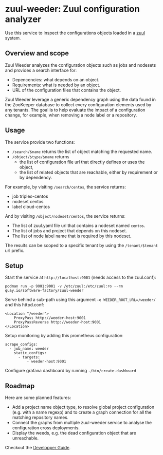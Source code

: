 # zuul-weeder: Zuul configuration analyzer

Use this service to inspect the configurations objects loaded in a [zuul](https://zuul-ci.org) system.


## Overview and scope

Zuul Weeder analyzes the configuration objects such as jobs and nodesets and provides a search interface for:

- Depencencies: what depends on an object.
- Requirements: what is needed by an object.
- URL of the configuration files that contains the object.

Zuul Weeder leverage a generic dependency graph using the data found in the ZooKeeper database
to collect every configuration elements used by any tenants.
The goal is to help evaluate the impact of a configuration change,
for example, when removing a node label or a repository.


## Usage

The service provide two functions:

- `/search/$name` returns the list of object matching the requested name.
- `/object/$type/$name` returns
  - the list of configuration file url that directly defines or uses the object,
  - the list of related objects that are reachable, either by requirement or by dependency.

For example, by visiting `/search/centos`, the service returns:

- job tripleo-centos
- nodeset centos
- label cloud-centos

And by visiting `/object/nodeset/centos`, the service returns:

- The list of zuul.yaml file url that contains a nodeset named `centos`.
- The list of jobs and project that depends on this nodeset.
- The list of node label name that is required by this nodeset.

The results can be scoped to a specific tenant by using the `/tenant/$tenant` url prefix.


## Setup

Start the service at `http://localhost:9001` (needs access to the zuul.conf):

```
podman run -p 9001:9001 -v /etc/zuul:/etc/zuul:ro --rm quay.io/software-factory/zuul-weeder
```

Serve behind a sub-path using this argument `-e WEEDER_ROOT_URL=/weeder/` and this httpd.conf:

```
<Location "/weeder">
    ProxyPass http://weeder-host:9001
    ProxyPassReverse http://weeder-host:9001
</Location>
```

Setup monitoring by adding this prometheus configuration:

```
scrape_configs:
  - job_name: weeder
    static_configs:
      - targets:
          - weeder-host:9001
```

Configure grafana dashboard by running `./bin/create-dashboard`


## Roadmap

Here are some planned features:

- Add a project name object type, to resolve global project configuration (e.g. with a name regexp) and to create a graph connection for all the matching repository names.
- Connect the graphs from multiple zuul-weeder service to analyse the configuration cross deployments.
- Display the weeds, e.g. the dead configuration object that are unreachable.

Checkout the [Developper Guide](./CONTRIBUTING.md).
